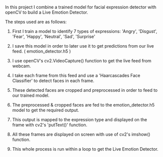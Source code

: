 In this project I combine a trained model for facial expression detector with openCV to build a Live Emotion Detector.

The steps used are as follows:

1) First I train a model to identify 7 types of expressions: 'Angry', 'Disgust', 'Fear', 'Happy', 'Neutral', 'Sad', 'Surprise'

2) I save this model in order to later use it to get predictions from our live feed. ( emotion_detector.h5 )

3) I use openCV's cv2.VideoCapture() function to get the live feed from webcam.

4) I take each frame from this feed and use a 'Haarcascades Face Classifier' to detect faces in each frame.

5) These detected faces are cropped and preprocessed in order to feed to our trained model.

6) The preprocessed & cropped faces are fed to the emotion_detector.h5 model to get the required output.

7) This output is mapped to the expression type and displayed on the frame with cv2's 'putText()' function.

8) All these frames are displayed on screen with use of cv2's imshow() function.

9) This whole process is run within a loop to get the Live Emotion Detector.
